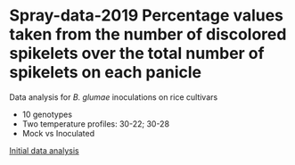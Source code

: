# Spray-data-2019 Percentage values taken from the number of discolored spikelets over the total number of spikelets on each panicle

Data analysis for _B. glumae_ inoculations on rice cultivars
* 10 genotypes
* Two temperature profiles: 30-22; 30-28
* Mock vs Inoculated

[Initial data analysis](Data_analysis.md)